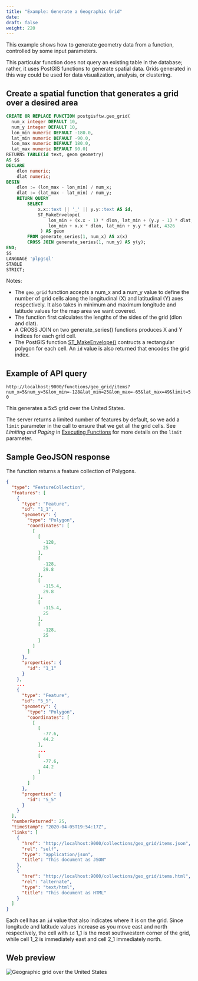 ```yaml
---
title: "Example: Generate a Geographic Grid"
date:
draft: false
weight: 220
---
```


This example shows how to generate geometry data from a function, controlled by some input parameters. 

This particular function does not query an existing table in the database; rather, it uses PostGIS functions to generate spatial data. Grids generated in this way could be used for data visualization, analysis, or clustering.

## Create a spatial function that generates a grid over a desired area 

```sql
CREATE OR REPLACE FUNCTION postgisftw.geo_grid(
  num_x integer DEFAULT 10,
  num_y integer DEFAULT 10,
  lon_min numeric DEFAULT -180.0,
  lat_min numeric DEFAULT -90.0,
  lon_max numeric DEFAULT 180.0,
  lat_max numeric DEFAULT 90.0)
RETURNS TABLE(id text, geom geometry)
AS $$
DECLARE
    dlon numeric;
    dlat numeric;
BEGIN
    dlon := (lon_max - lon_min) / num_x;
    dlat := (lat_max - lat_min) / num_y;
	RETURN QUERY
		SELECT
			x.x::text || '_' || y.y::text AS id,
			ST_MakeEnvelope(
                lon_min + (x.x - 1) * dlon, lat_min + (y.y - 1) * dlat,
                lon_min + x.x * dlon, lat_min + y.y * dlat, 4326
             ) AS geom
		FROM generate_series(1, num_x) AS x(x)
        CROSS JOIN generate_series(1, num_y) AS y(y);
END;
$$
LANGUAGE 'plpgsql'
STABLE
STRICT;
```

Notes:

* The `geo_grid` function accepts a num_x and a num_y value to define the number of grid cells along the longitudinal (X) and latitudinal (Y) axes respectively. It also takes in minimum and maximum longitude and latitude values for the map area we want covered.
* The function first calculates the lengths of the sides of the grid (dlon and dlat).
* A CROSS JOIN on two generate_series() functions produces X and Y indices for each grid cell.
* The PostGIS function [ST_MakeEnvelope()](https://postgis.net/docs/ST_MakeEnvelope.html) contructs a rectangular polygon for each cell. An `id` value is also returned that encodes the grid index.

## Example of API query

`http://localhost:9000/functions/geo_grid/items?num_x=5&num_y=5&lon_min=-128&lat_min=25&lon_max=-65&lat_max=49&limit=50`

This generates a 5x5 grid over the United States.

The server returns a limited number of features by default, so we add a `limit` parameter in the call to ensure that we get all the grid cells. See _Limiting and Paging_ in [Executing Functions](/usage/query_function/) for more details on the `limit` parameter.

## Sample GeoJSON response

The function returns a feature collection of Polygons.

```json
{
  "type": "FeatureCollection",
  "features": [
    {
      "type": "Feature",
      "id": "1_1",
      "geometry": {
        "type": "Polygon",
        "coordinates": [
          [
            [
              -128,
              25
            ],
            [
              -128,
              29.8
            ],
            [
              -115.4,
              29.8
            ],
            [
              -115.4,
              25
            ],
            [
              -128,
              25
            ]
          ]
        ]
      },
      "properties": {
        "id": "1_1"
      }
    },
    ...
    {
      "type": "Feature",
      "id": "5_5",
      "geometry": {
        "type": "Polygon",
        "coordinates": [
          [
            [
              -77.6,
              44.2
            ],
            ...
            [
              -77.6,
              44.2
            ]
          ]
        ]
      },
      "properties": {
        "id": "5_5"
      }
    }
  ],
  "numberReturned": 25,
  "timeStamp": "2020-04-05T19:54:17Z",
  "links": [
    {
      "href": "http://localhost:9000/collections/geo_grid/items.json",
      "rel": "self",
      "type": "application/json",
      "title": "This document as JSON"
    },
    {
      "href": "http://localhost:9000/collections/geo_grid/items.html",
      "rel": "alternate",
      "type": "text/html",
      "title": "This document as HTML"
    }
  ]
}
```

Each cell has an `id` value that also indicates where it is on the grid. Since longitude and latitude values increase as you move east and north respectively, the cell with `id` 1_1 is the most southwestern corner of the grid, while cell 1_2 is immediately east and cell 2_1 immediately north.

## Web preview

![Geographic grid over the United States](/ex-query-grid.png)